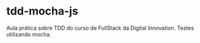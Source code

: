 # tdd-mocha-js

Aula prática sobre TDD do curso de FullStack da Digital Innovation. Testes utilizando mocha.
